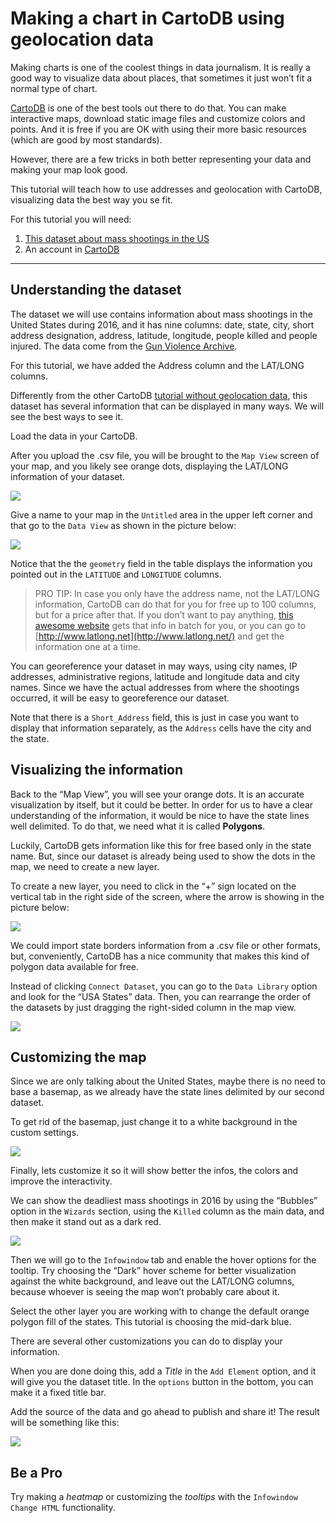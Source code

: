 # Making a chart in CartoDB using geolocation data 

Making charts is one of the coolest things in data journalism. It is really a good way to visualize data about places, that sometimes it just won’t fit a normal type of chart. 

[CartoDB](https://voltdatalab.cartodb.com) is one of the best tools out there to do that. You can make interactive maps, download static image files and customize colors and points. And it is free if you are OK with using their more basic resources (which are good by most standards).

However, there are a few tricks in both better representing your data and making your map look good. 

This tutorial will teach how to use addresses and geolocation with CartoDB, visualizing data the best way you se fit. 

For this tutorial you will need: 

1. [This dataset about mass shootings in the US](https://github.com/miguelpaz/jlab/blob/master/data/cartodb_mass_shootings_US.csv)
2. An account in [CartoDB](https://voltdatalab.cartodb.com)

___

## Understanding the dataset

The dataset we will use contains information about mass shootings in the United States during 2016, and it has nine columns: date, state, city, short address designation, address, latitude, longitude, people killed and people injured. The data come from the [Gun Violence Archive](http://www.gunviolencearchive.org/reports/mass-shooting).

For this tutorial, we have added the Address column and the LAT/LONG columns. 

Differently from the other CartoDB [tutorial without geolocation data](https://github.com/miguelpaz/jlab/blob/master/cartodb_basics_tutorial.md), this dataset has several information that can be displayed in many ways. We will see the best ways to see it. 

Load the data in your CartoDB.

After you upload the .csv file, you will be brought to the `Map View` screen of your map, and you likely see orange dots, displaying the LAT/LONG information of your dataset. 

![](https://github.com/miguelpaz/jlab/blob/master/images/map_cartodb_advanced_2.png?raw=true)

Give a name to your map in the `Untitled` area in the upper left corner and that go to the `Data View` as shown in the picture below: 

![](https://github.com/miguelpaz/jlab/blob/master/images/map_cartodb_advanced_1.png?raw=true)

Notice that the the `geometry` field in the table displays the information you pointed out in the `LATITUDE` and `LONGITUDE` columns.

> PRO TIP: In case you only have the address name, not the LAT/LONG information, CartoDB can do that for you for free up to 100 columns, but for a price after that. If you don’t want to pay anything, [this awesome website](http://www.findlatitudeandlongitude.com/batch-geocode) gets that info in batch for you, or you can go to [http://www.latlong.net](http://www.latlong.net/) and get the information one at a time. 

You can georeference your dataset in may ways, using city names, IP addresses, administrative regions, latitude and longitude data and city names. Since we have the actual addresses from where the shootings occurred, it will be easy to georeference our dataset. 

Note that there is a `Short_Address` field, this is just in case you want to display that information separately, as the `Address` cells have the city and the state.

## Visualizing the information

Back to the “Map View”, you will see your orange dots. It is an accurate visualization by itself, but it could be better. In order for us to have a clear understanding of the information, it would be nice to have the state lines well delimited. To do that, we need what it is called **Polygons**.

Luckily, CartoDB gets information like this for free based only in the state name. But, since our dataset is already being used to show the dots in the map, we need to create a new layer.

To create a new layer, you need to click in the “+” sign located on the vertical tab in the right side of the screen, where the arrow is showing in the picture below: 

![](https://github.com/miguelpaz/jlab/blob/master/images/map_cartodb_advanced_3_arrow.png?raw=true)

We could import state borders information from a .csv file or other formats, but, conveniently, CartoDB has a nice community that makes this kind of polygon data available for free. 

Instead of clicking `Connect Dataset`, you can go to the `Data Library` option and look for the “USA States” data. Then, you can rearrange the order of the datasets by just dragging the right-sided column in the map view.

![](https://github.com/miguelpaz/jlab/blob/master/images/map_cartodb_advanced_4.png?raw=true)

## Customizing the map

Since we are only talking about the United States, maybe there is no need to base a basemap, as we already have the state lines delimited by our second dataset. 

To get rid of the basemap, just change it to a white background in the custom settings.

![](https://github.com/miguelpaz/jlab/blob/master/images/map_cartodb_advanced_5.png?raw=true)

Finally, lets customize it so it will show better the infos, the colors and improve the interactivity. 

We can show the deadliest mass shootings in 2016 by using the “Bubbles” option in the `Wizards` section, using the `Killed` column as the main data, and then make it stand out as a dark red. 

![](https://github.com/miguelpaz/jlab/blob/master/images/map_cartodb_advanced_6.png?raw=true)

Then we will go to the `Infowindow` tab and enable the hover options for the tooltip. Try choosing the “Dark” hover scheme for better visualization against the white background, and leave out the LAT/LONG columns, because whoever is seeing the map won’t probably care about it.

Select the other layer you are working with to change the default orange polygon fill of the states. This tutorial is choosing the mid-dark blue.

There are several other customizations you can do to display your information. 

When you are done doing this, add a *Title* in the `Add Element` option, and it will give you the dataset title. In the `options` button in the bottom, you can make it a fixed title bar. 

Add the source of the data and go ahead to publish and share it! The result will be something like this:

![](https://github.com/miguelpaz/jlab/blob/master/images/map_cartodb_advanced_7.png?raw=true)



## Be a Pro

Try making a *heatmap* or customizing the *tooltips* with the `Infowindow Change HTML` functionality. 
